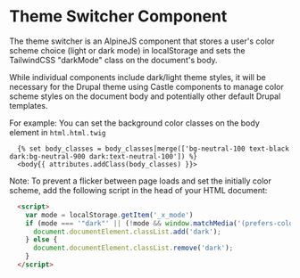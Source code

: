 # Theme Switcher Component

The theme switcher is an AlpineJS component that stores a user's color scheme choice (light or dark mode) in localStorage and sets the TailwindCSS "darkMode" class on the document's body.

While individual components include dark/light theme styles, it will be necessary for the Drupal theme using Castle components to manage color scheme styles on the document body and potentially other default Drupal templates.

For example: You can set the background color classes on the body element in `html.html.twig`

```twig
  {% set body_classes = body_classes|merge(['bg-neutral-100 text-black dark:bg-neutral-900 dark:text-neutral-100']) %}
  <body{{ attributes.addClass(body_classes) }}>
```

Note: To prevent a flicker between page loads and set the initially color scheme, add the following script in the head of your HTML document:

```html
  <script>
    var mode = localStorage.getItem('_x_mode')
    if (mode === '"dark"' || (!mode && window.matchMedia('(prefers-color-scheme: dark)').matches)) {
      document.documentElement.classList.add('dark');
    } else {
      document.documentElement.classList.remove('dark');
    }
  </script>
```
